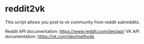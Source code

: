 # reddit2vk

This script allows you post to vk community from reddit subreddits.

Reddit API documentation: https://www.reddit.com/dev/api/
VK API documentation: https://vk.com/dev/methods

